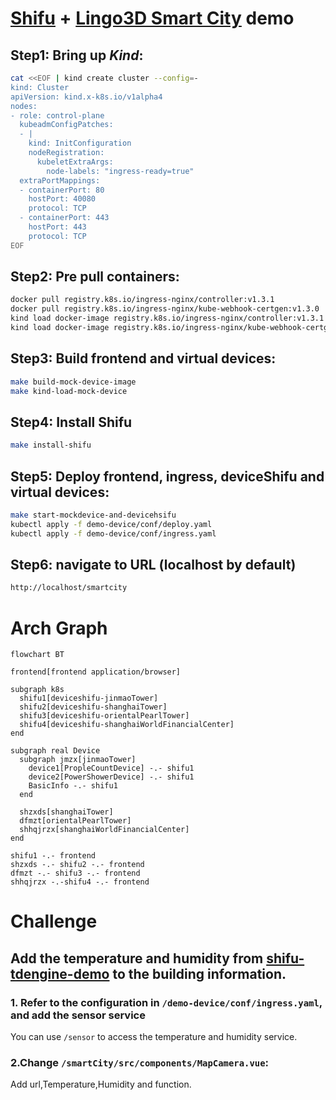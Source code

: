 # [Shifu](https://github.com/Edgenesis/shifu) + [Lingo3D Smart City](https://github.com/lingo3d/example-vue-smart-city) demo

## Step1: Bring up *Kind*:

```bash
cat <<EOF | kind create cluster --config=-
kind: Cluster
apiVersion: kind.x-k8s.io/v1alpha4
nodes:
- role: control-plane
  kubeadmConfigPatches:
  - |
    kind: InitConfiguration
    nodeRegistration:
      kubeletExtraArgs:
        node-labels: "ingress-ready=true"
  extraPortMappings:
  - containerPort: 80
    hostPort: 40080
    protocol: TCP
  - containerPort: 443
    hostPort: 443
    protocol: TCP
EOF
```

## Step2: Pre pull containers:

```bash
docker pull registry.k8s.io/ingress-nginx/controller:v1.3.1
docker pull registry.k8s.io/ingress-nginx/kube-webhook-certgen:v1.3.0
kind load docker-image registry.k8s.io/ingress-nginx/controller:v1.3.1
kind load docker-image registry.k8s.io/ingress-nginx/kube-webhook-certgen:v1.3.0
```

## Step3: Build frontend and virtual devices:

```bash
make build-mock-device-image
make kind-load-mock-device
```

## Step4: Install Shifu

```bash
make install-shifu
```

## Step5: Deploy frontend, ingress, deviceShifu and virtual devices:

```bash
make start-mockdevice-and-devicehsifu
kubectl apply -f demo-device/conf/deploy.yaml
kubectl apply -f demo-device/conf/ingress.yaml
```

## Step6: navigate to URL (localhost by default)

```bash
http://localhost/smartcity
```

# Arch Graph
```mermaid
flowchart BT

frontend[frontend application/browser]

subgraph k8s 
  shifu1[deviceshifu-jinmaoTower]
  shifu2[deviceshifu-shanghaiTower]
  shifu3[deviceshifu-orientalPearlTower]
  shifu4[deviceshifu-shanghaiWorldFinancialCenter]
end

subgraph real Device
  subgraph jmzx[jinmaoTower]
    device1[PropleCountDevice] -.- shifu1
    device2[PowerShowerDevice] -.- shifu1
    BasicInfo -.- shifu1
  end

  shzxds[shanghaiTower]
  dfmzt[orientalPearlTower]
  shhqjrzx[shanghaiWorldFinancialCenter]
end

shifu1 -.- frontend
shzxds -.- shifu2 -.- frontend
dfmzt -.- shifu3 -.- frontend
shhqjrzx -.-shifu4 -.- frontend
```
# Challenge
## Add the temperature and humidity from [shifu-tdengine-demo](https://github.com/Edgenesis/shifu-tdengine-demo) to the building information.
### 1. Refer to the configuration in `/demo-device/conf/ingress.yaml`, and add the sensor service
You can use `/sensor` to access the temperature and humidity service. 

### 2.Change `/smartCity/src/components/MapCamera.vue`: 
Add url,Temperature,Humidity and function.

